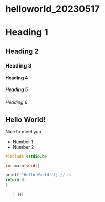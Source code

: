 # helloworld_20230517

# Heading 1
## Heading 2
### Heading 3
#### Heading 4
##### Heading 5
###### Heading 6

Hello World!
---
Nice to meet you
- Number 1
- Number 2

```c
#include <stdio.h>

int main(void){

printf("Hello World!"); // hi
return 0;
}
```
> Hi

